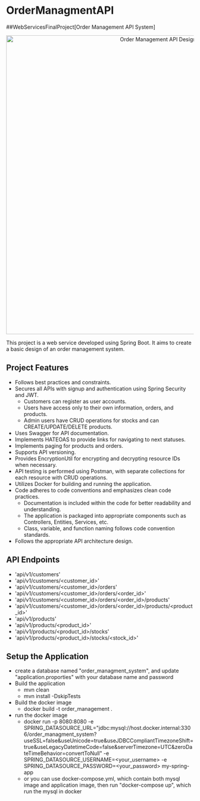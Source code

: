# OrderManagmentAPI
##WebServicesFinalProject[Order Management API System]
</p>
<p align="center">
  <img src="https://github.com/SalahAlDin2021/OrderManagmentAPI/assets/91832490/cd5ff2e2-bd48-411a-b756-aaff295e8ed7" alt="Order Management API Design" width="800px">
</p>

This project is a web service developed using Spring Boot. It aims to create a basic design of an order management system.

## Project Features

- Follows best practices and constraints.
- Secures all APIs with signup and authentication using Spring Security and JWT.
  - Customers can register as user accounts.
  - Users have access only to their own information, orders, and products.
  - Admin users have CRUD operations for stocks and can CREATE/UPDATE/DELETE products.
- Uses Swagger for API documentation.
- Implements HATEOAS to provide links for navigating to next statuses.
- Implements paging for products and orders.
- Supports API versioning.
- Provides EncryptionUtil for encrypting and decrypting resource IDs when necessary.
- API testing is performed using Postman, with separate collections for each resource with CRUD operations.
- Utilizes Docker for building and running the application.
- Code adheres to code conventions and emphasizes clean code practices.
  - Documentation is included within the code for better readability and understanding.
  - The application is packaged into appropriate components such as Controllers, Entities, Services, etc.
  - Class, variable, and function naming follows code convention standards.
- Follows the appropriate API architecture design.

## API Endpoints

- 'api/v1/customers'
- 'api/v1/customers/<customer_id>'
- 'api/v1/customers/<customer_id>/orders'
- 'api/v1/customers/<customer_id>/orders/<order_id>'
- 'api/v1/customers/<customer_id>/orders/<order_id>/products'
- 'api/v1/customers/<customer_id>/orders/<order_id>/products/<product_id>'
- 'api/v1/products'
- 'api/v1/products/<product_id>'
- 'api/v1/products/<product_id>/stocks'
- 'api/v1/products/<product_id>/stocks/<stock_id>'

## Setup the Application

- create a database named "order_managment_system", and update "application.proporties" with your database name and password
- Build the application
  - mvn clean
  - mvn install -DskipTests
- Build the docker image
  - docker build -t order_management .
- run the docker image
  -  docker run -p 8080:8080 -e SPRING_DATASOURCE_URL="jdbc:mysql://host.docker.internal:3306/order_managment_system?useSSL=false&useUnicode=true&useJDBCCompliantTimezoneShift=true&useLegacyDatetimeCode=false&serverTimezone=UTC&zeroDateTimeBehavior=convertToNull" -e SPRING_DATASOURCE_USERNAME=<your_username> -e SPRING_DATASOURCE_PASSWORD=<your_password> my-spring-app
  -  or you can use docker-compose.yml, which contain both mysql image and application image, then run "docker-compose up", which run the mysql in docker
